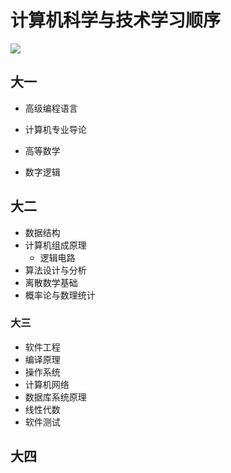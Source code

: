 # 计算机科学与技术学习顺序

![](https://pic3.zhimg.com/v2-de0122f452ff9bd73147775bc7733442_r.jpg)

## 大一

- 高级编程语言

- 计算机专业导论

- 高等数学
- 数字逻辑

## 大二

- 数据结构
- 计算机组成原理
  - 逻辑电路
- 算法设计与分析
- 离散数学基础
- 概率论与数理统计

### 大三

- 软件工程
- 编译原理
- 操作系统
- 计算机网络
- 数据库系统原理
- 线性代数
- 软件测试

## 大四

